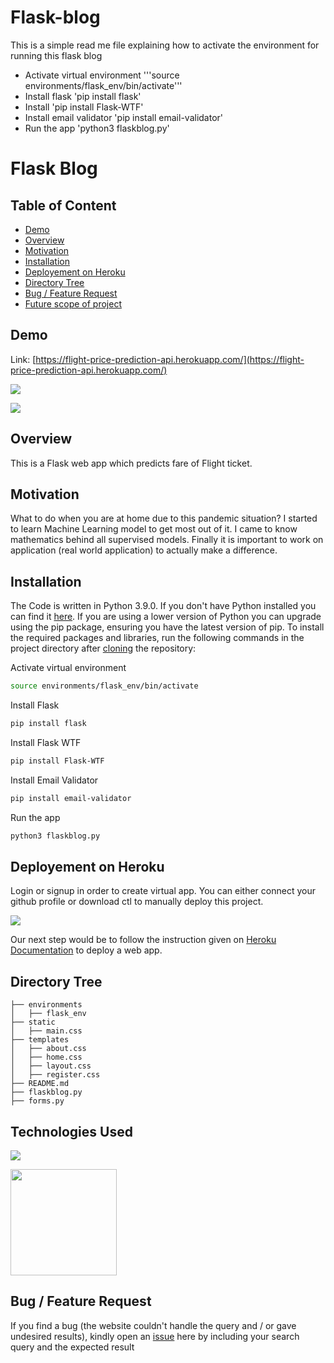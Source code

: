 # Flask-blog

This is a simple read me file explaining how to activate the environment for running this flask blog

* Activate virtual environment '''source environments/flask_env/bin/activate'''
* Install flask 'pip install flask'
* Install 'pip install Flask-WTF'
* Install email validator 'pip install email-validator'
* Run the app 'python3 flaskblog.py'




# Flask Blog 

## Table of Content
  * [Demo](#demo)
  * [Overview](#overview)
  * [Motivation](#motivation)
  * [Installation](#installation)
  * [Deployement on Heroku](#deployement-on-heroku)
  * [Directory Tree](#directory-tree)
  * [Bug / Feature Request](#bug---feature-request)
  * [Future scope of project](#future-scope)


## Demo
Link: [https://flight-price-prediction-api.herokuapp.com/](https://flight-price-prediction-api.herokuapp.com/)

[![](https://i.imgur.com/R1g2wvC.png)](https://flight-price-prediction-api.herokuapp.com/)

[![](https://i.imgur.com/p0aeL6c.png)](https://flight-price-prediction-api.herokuapp.com/)

## Overview
This is a Flask web app which predicts fare of Flight ticket.

## Motivation
What to do when you are at home due to this pandemic situation? I started to learn Machine Learning model to get most out of it. I came to know mathematics behind all supervised models. Finally it is important to work on application (real world application) to actually make a difference.

## Installation
The Code is written in Python 3.9.0. If you don't have Python installed you can find it [here](https://www.python.org/downloads/). If you are using a lower version of Python you can upgrade using the pip package, ensuring you have the latest version of pip. To install the required packages and libraries, run the following commands in the project directory after [cloning](https://www.howtogeek.com/451360/how-to-clone-a-github-repository/) the repository:

Activate virtual environment
```bash
source environments/flask_env/bin/activate
```

Install Flask
```bash
pip install flask
```

Install Flask WTF
```bash
pip install Flask-WTF
```

Install Email Validator
```bash
pip install email-validator
```

Run the app
```bash
python3 flaskblog.py
```

## Deployement on Heroku
Login or signup in order to create virtual app. You can either connect your github profile or download ctl to manually deploy this project.

[![](https://i.imgur.com/dKmlpqX.png)](https://heroku.com)

Our next step would be to follow the instruction given on [Heroku Documentation](https://devcenter.heroku.com/articles/getting-started-with-python) to deploy a web app.

## Directory Tree 
```
├── environments 
│   ├── flask_env
├── static
│   ├── main.css
├── templates
│   ├── about.css
│   ├── home.css
│   ├── layout.css
│   ├── register.css    
├── README.md
├── flaskblog.py
├── forms.py
```

## Technologies Used

![](https://forthebadge.com/images/badges/made-with-python.svg)

[<img target="_blank" src="https://flask.palletsprojects.com/en/1.1.x/_images/flask-logo.png" width=170>](https://flask.palletsprojects.com/en/1.1.x/) 

## Bug / Feature Request

If you find a bug (the website couldn't handle the query and / or gave undesired results), kindly open an [issue](https://github.com/AmirSahil/Flask-blog/issues) here by including your search query and the expected result
